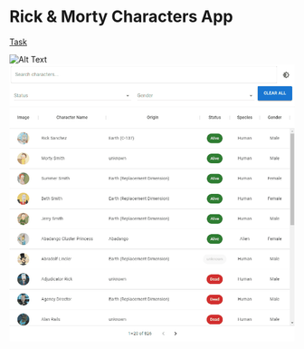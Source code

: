 # Rick & Morty Characters App

[Task](https://gist.github.com/jacobra19/180a0d4b623fbc7c80a2209e89295ed3)

![Alt Text](./src//assets//pagination.gif)
![Alt Text](./src//assets//search-and-filter.gif)
